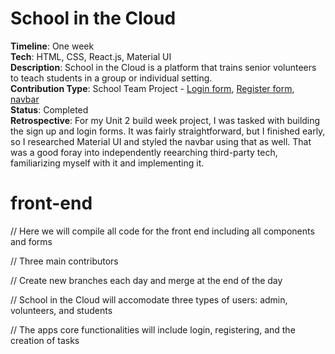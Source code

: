 # School in the Cloud   
**Timeline**: One week  
**Tech**: HTML, CSS, React.js, Material UI  
**Description**: School in the Cloud is a platform that trains senior volunteers to teach students in a group or individual setting.  
**Contribution Type**: School Team Project - [Login form](https://github.com/RococoCoding/School-in-the-Clouds/blob/main/front-end/src/components/LoginForm.js), [Register form](https://github.com/RococoCoding/School-in-the-Clouds/blob/main/front-end/src/components/RegisterForm.js), [navbar](https://github.com/RococoCoding/School-in-the-Clouds/blob/main/front-end/src/components/NavBar.js)  
**Status**: Completed  
**Retrospective**: For my Unit 2 build week project, I was tasked with building the sign up and login forms. It was fairly straightforward, but I finished early, so I researched Material UI and styled the navbar using that as well. That was a good foray into independently reearching third-party tech, familiarizing myself with it and implementing it.

# front-end

// Here we will compile all code for the front end including all components and forms

// Three main contributors

// Create new branches each day and merge at the end of the day

// School in the Cloud will accomodate three types of users: admin, volunteers, and students

// The apps core functionalities will include login, registering, and the creation of tasks
